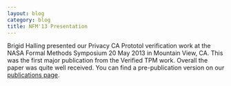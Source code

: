 ```yaml
---
layout: blog
category: blog
title: NFM'13 Presentation
---
```


Brigid Halling presented our Privacy CA Prototol verification work at
the NASA Formal Methods Symposium 20 May 2013 in Mountain View, CA.
This was the first major publication from the Verified TPM
work. Overall the paper was quite well received.  You can find a
pre-publication version on our [publications page](publications.md).
